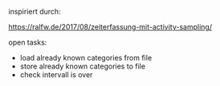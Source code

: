 inspiriert durch:

https://ralfw.de/2017/08/zeiterfassung-mit-activity-sampling/

open tasks:
* load already known categories from file
* store already known categories to file
* check intervall is over

